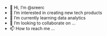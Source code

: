 - 👋 Hi, I’m @sreerc
- 👀 I’m interested in creating new tech products
- 🌱 I’m currently learning data analytics
- 💞️ I’m looking to collaborate on ...
- 📫 How to reach me ...

<!---
sreerc/sreerc is a ✨ special ✨ repository because its `README.md` (this file) appears on your GitHub profile.
You can click the Preview link to take a look at your changes.
--->
